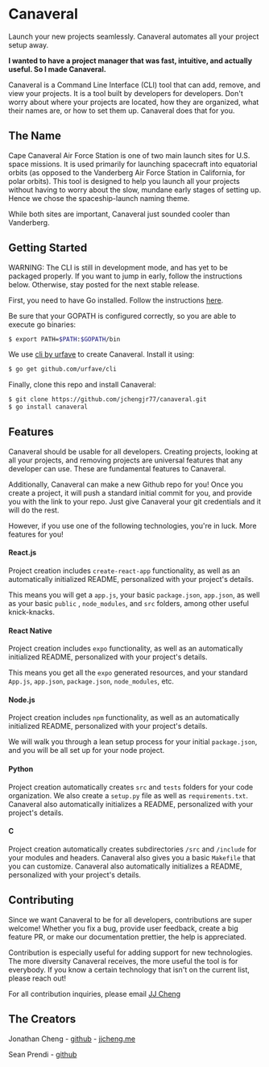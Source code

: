 # Canaveral

Launch your new projects seamlessly. Canaveral automates all your project setup away.

**I wanted to have a project manager that was fast, intuitive, and actually useful. So I made Canaveral.**

Canaveral is a Command Line Interface (CLI) tool that can add, remove, and view your projects. It is a tool built by developers for developers. Don't worry about where your projects are located, how they are organized, what their names are, or how to set them up. Canaveral does that for you.

## The Name

Cape Canaveral Air Force Station is one of two main launch sites for U.S. space missions. It is used primarily for launching spacecraft into equatorial orbits (as opposed to the Vanderberg Air Force Station in California, for polar orbits). This tool is designed to help you launch all your projects without having to worry about the slow, mundane early stages of setting up. Hence we chose the spaceship-launch naming theme.

While both sites are important, Canaveral just sounded cooler than Vanderberg.

## Getting Started

WARNING: The CLI is still in development mode, and has yet to be packaged properly. If you want to jump in early, follow the instructions below. Otherwise, stay posted for the next stable release.

First, you need to have Go installed. Follow the instructions [here](https://golang.org/doc/install).

Be sure that your GOPATH is configured correctly, so you are able to execute go binaries:

```bash
$ export PATH=$PATH:$GOPATH/bin
```

We use [cli by urfave](https://github.com/urfave/cli) to create Canaveral. Install it using:

```bash
$ go get github.com/urfave/cli
```

Finally, clone this repo and install Canaveral:

```bash
$ git clone https://github.com/jchengjr77/canaveral.git
$ go install canaveral
```

## Features

Canaveral should be usable for all developers. Creating projects, looking at all your projects, and removing projects are universal features that any developer can use. These are fundamental features to Canaveral.

Additionally, Canaveral can make a new Github repo for you! Once you create a project, it will push a standard initial commit for you, and provide you with the link to your repo. Just give Canaveral your git credentials and it will do the rest.

However, if you use one of the following technologies, you're in luck. More features for you!

#### React.js

Project creation includes `create-react-app` functionality, as well as an automatically initialized README, personalized with your project's details.

This means you will get a `app.js`, your basic `package.json`, `app.json`, as well as your basic `public` , `node_modules`, and `src` folders, among other useful knick-knacks.

#### React Native

Project creation includes `expo` functionality, as well as an automatically initialized README, personalized with your project's details.

This means you get all the `expo` generated resources, and your standard `App.js`, `app.json`, `package.json`, `node_modules`, etc.

#### Node.js

Project creation includes `npm` functionality, as well as an automatically initialized README, personalized with your project's details.

We will walk you through a lean setup process for your initial `package.json`, and you will be all set up for your node project.

#### Python

Project creation automatically creates `src` and `tests` folders for your code organization. We also create a `setup.py` file as well as `requirements.txt`. Canaveral also automatically initializes a README, personalized with your project's details.

#### C

Project creation automatically creates subdirectories `/src` and `/include` for your modules and headers. Canaveral also gives you a basic `Makefile` that you can customize. Canaveral also automatically initializes a README, personalized with your project's details.

## Contributing

Since we want Canaveral to be for all developers, contributions are super welcome! Whether you fix a bug, provide user feedback, create a big feature PR, or make our documentation prettier, the help is appreciated.

Contribution is especially useful for adding support for new technologies. The more diversity Canaveral receives, the more useful the tool is for everybody. If you know a certain technology that isn't on the current list, please reach out!

For all contribution inquiries, please email [JJ Cheng](mailto:jonathanchengjr77@gmail.com)

## The Creators

Jonathan Cheng - [github](https://github.com/jchengjr77) - [jjcheng.me](https://jjcheng.me)

Sean Prendi - [github](https://github.com/SeanPrendi)

